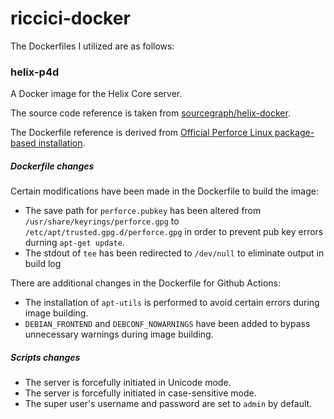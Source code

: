 # riccici-docker

The Dockerfiles I utilized are as follows:

### helix-p4d

A Docker image for the Helix Core server.

The source code reference is taken from [sourcegraph/helix-docker](https://github.com/sourcegraph/helix-docker).

The Dockerfile reference is derived from [Official Perforce Linux package-based installation](https://www.perforce.com/manuals/p4sag/Content/P4SAG/install.linux.packages.install.html).

##### Dockerfile changes

Certain modifications have been made in the Dockerfile to build the image:

- The save path for `perforce.pubkey` has been altered from `/usr/share/keyrings/perforce.gpg` to `/etc/apt/trusted.gpg.d/perforce.gpg` in order to prevent pub key errors durning `apt-get update`.
- The stdout of `tee` has been redirected to `/dev/null` to eliminate output in build log

There are additional changes in the Dockerfile for Github Actions:

- The installation of `apt-utils` is performed to avoid certain errors during image building.
- `DEBIAN_FRONTEND` and `DEBCONF_NOWARNINGS` have been added to bypass unnecessary warnings during image building.

##### Scripts changes

- The server is forcefully initiated in Unicode mode.
- The server is forcefully initiated in case-sensitive mode.
- The super user's username and password are set to `admin` by default.
